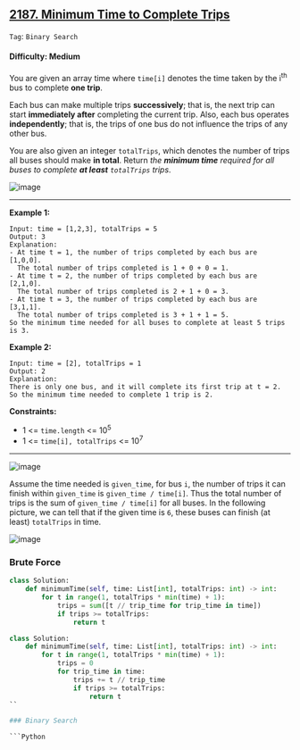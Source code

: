 ## [2187. Minimum Time to Complete Trips](https://leetcode.com/problems/minimum-time-to-complete-trips/)

```Tag```: ```Binary Search```

#### Difficulty: Medium

You are given an array time where ```time[i]``` denotes the time taken by the i<sup>th</sup> bus to complete __one trip__.

Each bus can make multiple trips __successively__; that is, the next trip can start __immediately after__ completing the current trip. Also, each bus operates __independently__; that is, the trips of one bus do not influence the trips of any other bus.

You are also given an integer ```totalTrips```, which denotes the number of trips all buses should make __in total__. Return _the __minimum time__ required for all buses to complete __at least__ ```totalTrips``` trips_.

![image](https://user-images.githubusercontent.com/35042430/223311330-9be12b5f-6290-480a-9e37-ba10f5c38b93.png)

---

__Example 1:__
```
Input: time = [1,2,3], totalTrips = 5
Output: 3
Explanation:
- At time t = 1, the number of trips completed by each bus are [1,0,0]. 
  The total number of trips completed is 1 + 0 + 0 = 1.
- At time t = 2, the number of trips completed by each bus are [2,1,0]. 
  The total number of trips completed is 2 + 1 + 0 = 3.
- At time t = 3, the number of trips completed by each bus are [3,1,1]. 
  The total number of trips completed is 3 + 1 + 1 = 5.
So the minimum time needed for all buses to complete at least 5 trips is 3.
```

__Example 2:__
```
Input: time = [2], totalTrips = 1
Output: 2
Explanation:
There is only one bus, and it will complete its first trip at t = 2.
So the minimum time needed to complete 1 trip is 2.
```

__Constraints:__

- 1 <= ```time.length``` <= 10<sup>5</sup>
- 1 <= ```time[i], totalTrips``` <= 10<sup>7</sup>

---

![image](https://leetcode.com/problems/minimum-time-to-complete-trips/Figures/2187/1.png)

Assume the time needed is ```given_time```, for bus ```i```, the number of trips it can finish within ```given_time``` is ```given_time / time[i]```. Thus the total number of trips is the sum of ```given_time / time[i]``` for all buses. In the following picture, we can tell that if the given time is ```6```, these buses can finish (at least) ```totalTrips``` in time.

![image](https://leetcode.com/problems/minimum-time-to-complete-trips/Figures/2187/2.png)

### Brute Force

```Python
class Solution:
    def minimumTime(self, time: List[int], totalTrips: int) -> int:
        for t in range(1, totalTrips * min(time) + 1):
            trips = sum([t // trip_time for trip_time in time])
            if trips >= totalTrips:
                return t
```

```Python
class Solution:
    def minimumTime(self, time: List[int], totalTrips: int) -> int:
        for t in range(1, totalTrips * min(time) + 1):
            trips = 0
            for trip_time in time:
                trips += t // trip_time
                if trips >= totalTrips:
                    return t
``

### Binary Search

```Python

```

